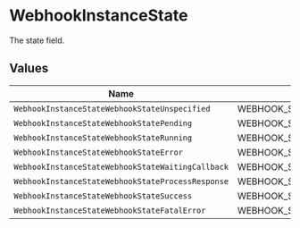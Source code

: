 # WebhookInstanceState

The state field.


## Values

| Name                                              | Value                                             |
| ------------------------------------------------- | ------------------------------------------------- |
| `WebhookInstanceStateWebhookStateUnspecified`     | WEBHOOK_STATE_UNSPECIFIED                         |
| `WebhookInstanceStateWebhookStatePending`         | WEBHOOK_STATE_PENDING                             |
| `WebhookInstanceStateWebhookStateRunning`         | WEBHOOK_STATE_RUNNING                             |
| `WebhookInstanceStateWebhookStateError`           | WEBHOOK_STATE_ERROR                               |
| `WebhookInstanceStateWebhookStateWaitingCallback` | WEBHOOK_STATE_WAITING_CALLBACK                    |
| `WebhookInstanceStateWebhookStateProcessResponse` | WEBHOOK_STATE_PROCESS_RESPONSE                    |
| `WebhookInstanceStateWebhookStateSuccess`         | WEBHOOK_STATE_SUCCESS                             |
| `WebhookInstanceStateWebhookStateFatalError`      | WEBHOOK_STATE_FATAL_ERROR                         |